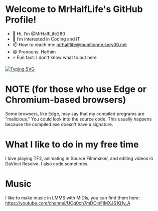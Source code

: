 # Welcome to MrHalfLife's GitHub Profile!

* 👋 Hi, I’m @MrHalfLife280
* 👀 I’m interested in Coding and IT
* 📫 How to reach me: mrhalflife@munitionne.serv00.net
* 😄 Pronouns: He/him
* ⚡ Fun fact: I don't know what to put here

[![Typing SVG](https://readme-typing-svg.demolab.com?font=Fira+Code&pause=1000&width=435&lines=Welcome+to+MrHalfLife280's+profile;Thanks+for+viewing+my+profile;have+a+nice+day)](https://git.io/typing-svg)

# NOTE (for those who use Edge or Chromium-based browsers)

Some browsers, like Edge, may say that my compiled programs are "malicious." You could look into the source code. This usually happens because the compiled exe doesn't have a signature.

# What I like to do in my free time

I love playing TF2, animating in Source Filmmaker, and editing videos in DaVinci Resolve. I also code sometimes.

# Music

I like to make music in LMMS with MIDIs, you can find them here: https://youtube.com/channel/UCg0oh7mDOinFlMXJS1Q1v_A


<!---
MrHalfLife280/MrHalfLife280 is a ✨ special ✨ repository because its `README.md` (this file) appears on your GitHub profile.
You can click the Preview link to take a look at your changes.
--->

